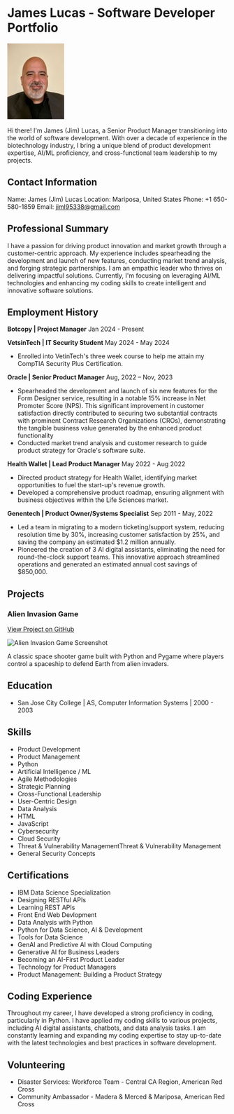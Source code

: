 # James Lucas - Software Developer Portfolio

![Porfessional Picture of Jim Lucas](/images/Jim_L.jpg)

Hi there! I'm James (Jim) Lucas, a Senior Product Manager transitioning into the world of software development. With over a decade of experience in the biotechnology industry, I bring a unique blend of product development expertise, AI/ML proficiency, and cross-functional team leadership to my projects.

## Contact Information
Name: James (Jim) Lucas
Location: Mariposa, United States
Phone: +1 650-580-1859
Email: jiml95338@gmail.com

## Professional Summary
I have a passion for driving product innovation and market growth through a customer-centric approach. My experience includes spearheading the development and launch of new features, conducting market trend analysis, and forging strategic partnerships. I am an empathic leader who thrives on delivering impactful solutions. Currently, I'm focusing on leveraging AI/ML technologies and enhancing my coding skills to create intelligent and innovative software solutions.

## Employment History

**Botcopy | Project Manager**
Jan 2024 - Present

**VetsinTech | IT Security Student**
May 2024 - May 2024
* Enrolled into VetinTech's three week course to help me attain my CompTIA Security Plus Certification.

**Oracle | Senior Product Manager**
Aug, 2022 – Nov, 2023
* Spearheaded the development and launch of six new features for the Form Designer service, resulting in a notable 15% increase in Net Promoter Score (NPS). This significant improvement in customer satisfaction directly contributed to securing two substantial contracts with prominent Contract Research Organizations (CROs), demonstrating the tangible business value generated by the enhanced product functionality
* Conducted market trend analysis and customer research to guide product strategy for Oracle's software suite.

**Health Wallet | Lead Product Manager**
May 2022 - Aug 2022
* Directed product strategy for Health Wallet, identifying market opportunities to fuel the start-up's revenue growth.
* Developed a comprehensive product roadmap, ensuring alignment with business objectives within the Life Sciences market.

**Genentech | Product Owner/Systems Specialist**
Sep 2011 - May, 2022
* Led a team in migrating to a modern ticketing/support system, reducing resolution time by 30%, increasing customer satisfaction by 25%, and saving the company an estimated $1.2 million annually.
* Pioneered the creation of 3 AI digital assistants, eliminating the need for round-the-clock support teams. This innovative approach streamlined operations and generated an estimated annual cost savings of $850,000.


## Projects

### Alien Invasion Game
[View Project on GitHub](https://github.com/JimLucas95338/Alien-Invasion)

![Alien Invasion Game Screenshot](/images/alien-invasion-screenshot.png)

A classic space shooter game built with Python and Pygame where players control a spaceship to defend Earth from alien invaders.


## Education
* San Jose City College | AS, Computer Information Systems | 2000 - 2003

## Skills
* Product Development
* Product Management
* Python
* Artificial Intelligence / ML
* Agile Methodologies
* Strategic Planning
* Cross-Functional Leadership
* User-Centric Design
* Data Analysis
* HTML
* JavaScript
* Cybersecurity
* Cloud Security
* Threat & Vulnerability ManagementThreat & Vulnerability Management
* General Security Concepts


## Certifications
* IBM Data Science Specialization
* Designing RESTful APIs
* Learning REST APIs
* Front End Web Devlopment
* Data Analysis with Python
* Python for Data Science, AI & Development
* Tools for Data Science
* GenAI and Predictive AI with Cloud Computing
* Generative AI for Business Leaders
* Becoming an AI-First Product Leader
* Technology for Product Managers
* Product Management: Building a Product Strategy


## Coding Experience
Throughout my career, I have developed a strong proficiency in coding, particularly in Python. I have applied my coding skills to various projects, including AI digital assistants, chatbots, and data analysis tasks. I am constantly learning and expanding my coding expertise to stay up-to-date with the latest technologies and best practices in software development.

## Volunteering
* Disaster Services: Workforce Team - Central CA Region, American Red Cross
* Community Ambassador - Madera & Merced & Mariposa, American Red Cross
